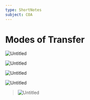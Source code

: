 ```yaml
---
type: ShortNotes
subject: COA
---
```


# Modes of Transfer

![Untitled](Untitled%204%201.png)

![Untitled](Untitled%205%201.png)

![Untitled](Revision/media/Notes%20Revision/media/Untitled%206.png)

![Untitled](Revision/media/Notes%20Revision/media/Untitled%207.png)

> 
> 
> 
> ![Untitled](Revision/media/Notes%20Revision/media/Untitled%208.png)
>